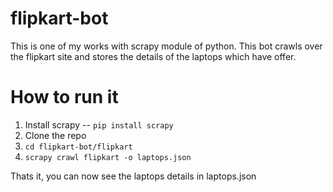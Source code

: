 # flipkart-bot

This is one of my works with scrapy module of python. 
This bot crawls over the flipkart site and stores the details of the laptops which have offer.

How to run it
==============
1. Install scrapy -- ``` pip install scrapy ```
2. Clone the repo 
3. ``` cd flipkart-bot/flipkart ```
4. ``` scrapy crawl flipkart -o laptops.json ```

Thats it, you can now see the laptops details in laptops.json
